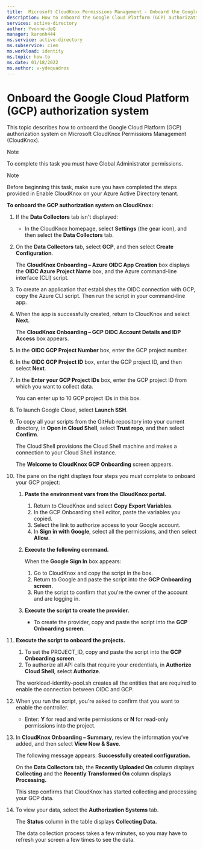 ```yaml
---
title:  Microsoft CloudKnox Permissions Management - Onboard the Google Cloud Platform (GCP) authorization system
description: How to onboard the Google Cloud Platform (GCP) authorization system on CloudKnox.
services: active-directory
author: Yvonne-deQ
manager: karenh444
ms.service: active-directory
ms.subservice: ciem
ms.workload: identity
ms.topic: how-to
ms.date: 01/18/2022
ms.author: v-ydequadros
---
```


# Onboard the Google Cloud Platform (GCP) authorization system

This topic describes how to onboard the Google Cloud Platform (GCP) authorization system on Microsoft CloudKnox Permissions Management (CloudKnox).

> [!NOTE] 
> To complete this task you must have Global Administrator permissions.

> [!NOTE] 
> Before beginning this task, make sure you have completed the steps provided in Enable CloudKnox on your Azure Active Directory tenant.

<!---[Enable CloudKnox on your Azure Active Directory tenant](cloudknox-onboard-enable-tenant.html).--->

**To onboard the GCP authorization system on CloudKnox:**

1. If the **Data Collectors** tab isn't displayed: 

    - In the CloudKnox homepage, select **Settings** (the gear icon), and then select the **Data Collectors** tab.

1. On the **Data Collectors** tab, select **GCP**, and then select **Create Configuration**.

    The **CloudKnox Onboarding – Azure OIDC App Creation** box displays the **OIDC Azure Project Name** box, and the Azure command-line interface (CLI) script.

    <!---1. In the **OIDC Workload Identity Pool Id** box, enter your ID.--->
    <!---1. In the **OIDC Service Account Name** box, enter your account name.--->

1. To create an application that establishes the OIDC connection with GCP, copy the Azure CLI script. Then run the script in your command-line app.

    <!---Add info on how to do this manually.--->

1. When the app is successfully created, return to CloudKnox and select **Next**.

    The **CloudKnox Onboarding – GCP OIDC Account Details and IDP Access** box appears.

1. In the **OIDC GCP Project Number** box, enter the GCP project number.

1. In the **OIDC GCP Project ID** box, enter the GCP project ID, and then select **Next**.

1. In the **Enter your GCP Project IDs** box, enter the GCP project ID from which you want to collect data. 

    You can enter up to 10 GCP project IDs in this box.

1. To launch Google Cloud, select **Launch SSH**.

1. To copy all your scripts from the GitHub repository into your current directory, in **Open in Cloud Shell**, select **Trust repo**, and then select **Confirm**.

    The Cloud Shell provisions the Cloud Shell machine and makes a connection to your Cloud Shell instance.

    The **Welcome to CloudKnox GCP Onboarding** screen appears. 
1. The pane on the right displays four steps you must complete to onboard your GCP project:

    1. **Paste the environment vars from the CloudKnox portal.**

        1. Return to CloudKnox and select **Copy Export Variables**.
        1. In the GCP Onboarding shell editor, paste the variables you copied.
        1. Select the link to authorize access to your Google account.
        1. In **Sign in with Google**, select all the permissions, and then select **Allow**.

    1. **Execute the following command.**

        When the **Google Sign In** box appears: 

        1. Go to CloudKnox and copy the script in the box. 
        1. Return to Google and paste the script into the **GCP Onboarding screen**. 
        1. Run the script to confirm that you're the owner of the account and are logging in.

    1. **Execute the script to create the provider.**

        - To create the provider, copy and paste the script into the **GCP Onboarding screen**.

1. **Execute the script to onboard the projects.**

    1. To set the PROJECT_ID, copy and paste the script into the **GCP Onboarding screen**.
    1. To authorize all API calls that require your credentials, in **Authorize Cloud Shell**, select **Authorize**.

     The workload-identity-pool.sh creates all the entities that are required to enable the connection between OIDC and GCP.

1. When you run the script, you're asked to confirm that you want to enable the controller. 

    - Enter: **Y** for read and write permissions or **N** for read-only permissions into the project.

1. In **CloudKnox Onboarding – Summary**, review the information you’ve added, and then select **View Now & Save**.

    The following message appears: **Successfully created configuration.**

    On the **Data Collectors** tab, the **Recently Uploaded On** column displays **Collecting** and the **Recently Transformed On** column displays **Processing.** 

    This step confirms that CloudKnox has started collecting and processing your GCP data.

1. To view your data, select the **Authorization Systems** tab. 

    The **Status** column in the table displays **Collecting Data.**

    The data collection process takes a few minutes, so you may have to refresh your screen a few times to see the data.



<!---## Next steps--->

<!---For information on how to onboard Amazon Web Services (AWS), see [Onboard the (AWS) authorization system](cloudknox-onboard-aws.html).--->
<!---For information on how to onboard Microsoft Azure, see [Onboard the Azure authorization system](cloudknox-onboard-azure.html).--->

